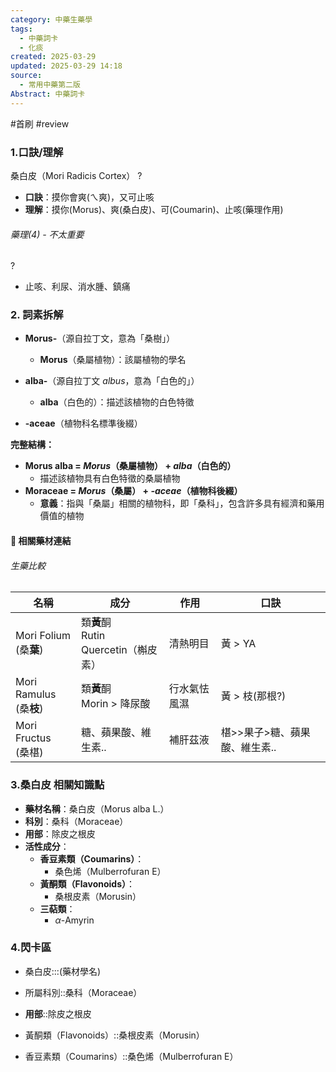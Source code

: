 ```yaml
---
category: 中藥生藥學
tags:
  - 中藥詞卡
  - 化痰
created: 2025-03-29
updated: 2025-03-29 14:18
source:
  - 常用中藥第二版
Abstract: 中藥詞卡
---
```


#首刷 #review

### 1.口訣/理解
桑白皮（Mori Radicis Cortex）
?
- **口訣**：摸你會爽(ㄟ爽)，又可止咳
- **理解**：摸你(Morus)、爽(桑白皮)、可(Coumarin)、止咳(藥理作用)
> 
	

###### 藥理(4) - 不太重要
?
- 止咳、利尿、消水腫、鎮痛


### 2. 詞素拆解

- **Morus-**（源自拉丁文，意為「桑樹」）
  - **Morus**（桑屬植物）：該屬植物的學名

- **alba-**（源自拉丁文 *albus*，意為「白色的」）
  - **alba**（白色的）：描述該植物的白色特徵

- **-aceae**（植物科名標準後綴）

**完整結構：**

- **Morus alba = *Morus*（桑屬植物） + *alba*（白色的）**
  - 描述該植物具有白色特徵的桑屬植物
- **Moraceae = *Morus*（桑屬） + *-aceae*（植物科後綴）**
  - **意義**：指與「桑屬」相關的植物科，即「桑科」，包含許多具有經濟和藥用價值的植物 



#### 📌 相關藥材連結


###### 生藥比較

| 名稱                       | 成分                                 | 作用     | 口訣                |
| ------------------------ | ---------------------------------- | ------ | ----------------- |
| Mori Folium<br>(桑**葉**)  | 類**黃**酮<br>Rutin<br>Quercetin（槲皮素） | 清熱明目   | 黃 > YA            |
| Mori Ramulus<br>(桑**枝**) | 類**黃**酮<br>Morin > 降尿酸             | 行水氣怯風濕 | 黃 > 枝(那根?)        |
| Mori Fructus<br>(桑椹)     | 糖、蘋果酸、維生素..                        | 補肝茲液   | 椹>>果子>糖、蘋果酸、維生素.. |





### 3.桑白皮 相關知識點

- **藥材名稱**：桑白皮（Morus alba L.）
- **科別**：桑科（Moraceae）
- **用部**：除皮之根皮
- **活性成分**：
  - **香豆素類（Coumarins）**：
    - 桑色烯（Mulberrofuran E）
  - **黃酮類（Flavonoids）**：
    - 桑根皮素（Morusin）
  - **三萜類**：
    - $\alpha$-Amyrin


### 4.閃卡區

- 桑白皮:::(藥材學名)
- 所屬科別::桑科（Moraceae）
- **用部**::除皮之根皮

- 黃酮類（Flavonoids）::桑根皮素（Morusin）
- 香豆素類（Coumarins）::桑色烯（Mulberrofuran E）



